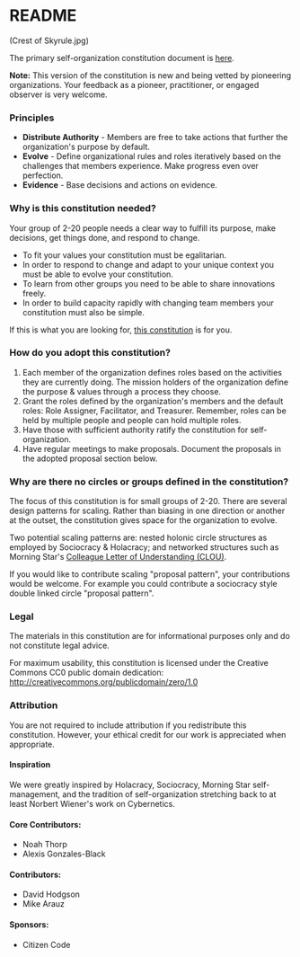 # README

(Crest of Skyrule.jpg)

The primary self-organization constitution document is [here](CONSTITUTION.md).

**Note:** This version of the constitution is new and being vetted by pioneering organizations. Your feedback as a pioneer, practitioner, or engaged observer is very welcome.

### Principles

* **Distribute Authority** - Members are free to take actions that further the organization's purpose by default.
* **Evolve** - Define organizational rules and roles iteratively based on the challenges that members experience. Make progress even over perfection.
* **Evidence** - Base decisions and actions on evidence.

### Why is this constitution needed?

Your group of 2-20 people needs a clear way to fulfill its purpose, make decisions, get things done, and respond to change.
* To fit your values your constitution must be egalitarian.
* In order to respond to change and adapt to your unique context you must be able to evolve your constitution.
* To learn from other groups you need to be able to share innovations freely.
* In order to build capacity rapidly with changing team members your constitution must also be simple.

If this is what you are looking for, [this constitution](CONSTITUTION.md) is for you.

### How do you adopt this constitution?

1. Each member of the organization defines roles based on the activities they are currently doing. The mission holders of the organization define the purpose & values through a process they choose.
2. Grant the roles defined by the organization's members and the default roles: Role Assigner, Facilitator, and Treasurer. Remember, roles can be held by multiple people and people can hold multiple roles.
3. Have those with sufficient authority ratify the constitution for self-organization.
4. Have regular meetings to make proposals. Document the proposals in the adopted proposal section below.

### Why are there no circles or groups defined in the constitution?

The focus of this constitution is for small groups of 2-20. There are several design patterns for scaling. Rather than biasing in one direction or another at the outset, the constitution gives space for the organization to evolve.

Two potential scaling patterns are: nested holonic circle structures as employed by Sociocracy & Holacracy; and networked structures such as Morning Star's [Colleague Letter of Understanding (CLOU)](http://www.managementexchange.com/story/colleague-letter-understanding-replacing-jobs-commitments).

If you would like to contribute scaling "proposal pattern", your contributions would be welcome. For example you could contribute a sociocracy style double linked circle "proposal pattern".

### Legal

The materials in this constitution are for informational purposes only and do not constitute legal advice.

For maximum usability, this constitution is licensed under the Creative Commons CC0 public domain dedication:
http://creativecommons.org/publicdomain/zero/1.0

### Attribution

You are not required to include attribution if you redistribute this constitution. However, your ethical credit for our work is appreciated when appropriate.

#### Inspiration

We were greatly inspired by Holacracy, Sociocracy, Morning Star self-management, and the tradition of self-organization stretching back to at least Norbert Wiener's work on Cybernetics.

#### Core Contributors:

* Noah Thorp
* Alexis Gonzales-Black

#### Contributors:

* David Hodgson
* Mike Arauz

#### Sponsors:

* Citizen Code
